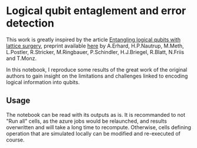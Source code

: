 # Logical qubit entaglement and error detection
This work is greatly inspired by the article [Entangling logical qubits with lattice surgery](https://www.nature.com/articles/s41586-020-03079-6), preprint available [here](https://arxiv.org/abs/2006.03071) by A.Erhard, H.P.Nautrup, M.Meth, L.Postler, R.Stricker, M.Ringbauer, P.Schindler, H.J.Briegel, R.Blatt, N.Friis and T.Monz.

In this notebook, I reproduce some results of the great work of the original authors to gain insight on the limitations and challenges linked to encoding logical information into qubits.

## Usage
The notebook can be read with its outputs as is.
It is recommanded to not "Run all" cells, as the azure jobs would be relaunched, and results overwritten and will take a long time to recompute. Otherwise, cells defining operation that are simulated locally can be modified and re-executed of course.